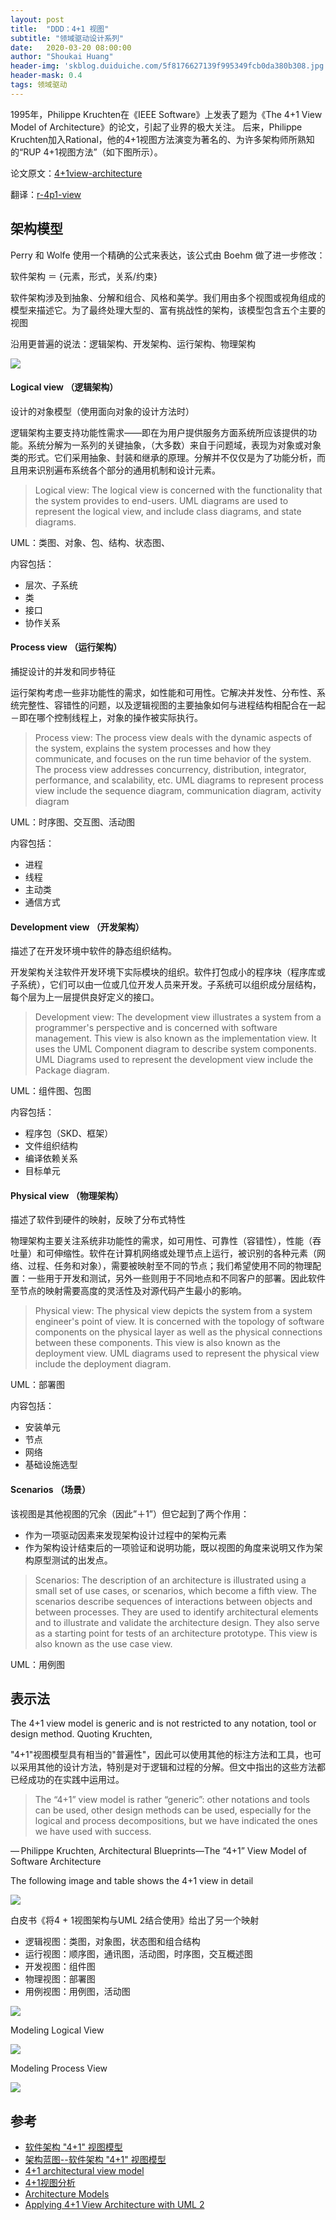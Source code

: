 ```yaml
---
layout: post
title:  "DDD：4+1 视图"
subtitle: "领域驱动设计系列"
date:   2020-03-20 08:00:00
author: "Shoukai Huang"
header-img: 'skblog.duiduiche.com/5f8176627139f995349fcb0da380b308.jpg'
header-mask: 0.4
tags: 领域驱动
---
```



1995年，Philippe Kruchten在《IEEE Software》上发表了题为《The 4+1 View Model of Architecture》的论文，引起了业界的极大关注。
后来，Philippe Kruchten加入Rational，他的4+1视图方法演变为著名的、为许多架构师所熟知的“RUP 4+1视图方法”（如下图所示）。

论文原文：[4+1view-architecture](http://www.cs.ubc.ca/~gregor/teaching/papers/4+1view-architecture.pdf)

翻译：[r-4p1-view](http://www.ibm.com/developerworks/cn/rational/r-4p1-view/)

## 架构模型

Perry 和 Wolfe 使用一个精确的公式来表达，该公式由 Boehm 做了进一步修改：

软件架构 ＝ {元素，形式，关系/约束}

软件架构涉及到抽象、分解和组合、风格和美学。我们用由多个视图或视角组成的模型来描述它。为了最终处理大型的、富有挑战性的架构，该模型包含五个主要的视图

沿用更普遍的说法：逻辑架构、开发架构、运行架构、物理架构

![](http://skblog.duiduiche.com/8fa65a41c9ae4c8f4a364e471fd68caa.jpg)

#### Logical view （逻辑架构）

设计的对象模型（使用面向对象的设计方法时）

逻辑架构主要支持功能性需求――即在为用户提供服务方面系统所应该提供的功能。系统分解为一系列的关键抽象，（大多数）来自于问题域，表现为对象或对象类的形式。它们采用抽象、封装和继承的原理。分解并不仅仅是为了功能分析，而且用来识别遍布系统各个部分的通用机制和设计元素。

> Logical view: The logical view is concerned with the functionality that the system provides to end-users. UML diagrams are used to represent the logical view, and include class diagrams, and state diagrams.

UML：类图、对象、包、结构、状态图、

内容包括：

* 层次、子系统
* 类
* 接口
* 协作关系

#### Process view （运行架构）

捕捉设计的并发和同步特征

运行架构考虑一些非功能性的需求，如性能和可用性。它解决并发性、分布性、系统完整性、容错性的问题，以及逻辑视图的主要抽象如何与进程结构相配合在一起－即在哪个控制线程上，对象的操作被实际执行。

> Process view: The process view deals with the dynamic aspects of the system, explains the system processes and how they communicate, and focuses on the run time behavior of the system. The process view addresses concurrency, distribution, integrator, performance, and scalability, etc. UML diagrams to represent process view include the sequence diagram, communication diagram, activity diagram

UML：时序图、交互图、活动图

内容包括：

* 进程
* 线程
* 主动类
* 通信方式


#### Development view （开发架构）

描述了在开发环境中软件的静态组织结构。

开发架构关注软件开发环境下实际模块的组织。软件打包成小的程序块（程序库或子系统），它们可以由一位或几位开发人员来开发。子系统可以组织成分层结构，每个层为上一层提供良好定义的接口。

>Development view: The development view illustrates a system from a programmer's perspective and is concerned with software management. This view is also known as the implementation view. It uses the UML Component diagram to describe system components. UML Diagrams used to represent the development view include the Package diagram.

UML：组件图、包图

内容包括：

* 程序包（SKD、框架）
* 文件组织结构
* 编译依赖关系
* 目标单元

#### Physical view （物理架构）

描述了软件到硬件的映射，反映了分布式特性

物理架构主要关注系统非功能性的需求，如可用性、可靠性（容错性），性能（吞吐量）和可伸缩性。软件在计算机网络或处理节点上运行，被识别的各种元素（网络、过程、任务和对象），需要被映射至不同的节点；我们希望使用不同的物理配置：一些用于开发和测试，另外一些则用于不同地点和不同客户的部署。因此软件至节点的映射需要高度的灵活性及对源代码产生最小的影响。

>Physical view: The physical view depicts the system from a system engineer's point of view. It is concerned with the topology of software components on the physical layer as well as the physical connections between these components. This view is also known as the deployment view. UML diagrams used to represent the physical view include the deployment diagram.

UML：部署图

内容包括：

* 安装单元
* 节点
* 网络
* 基础设施选型

#### Scenarios （场景）

该视图是其他视图的冗余（因此”＋1”）但它起到了两个作用：

* 作为一项驱动因素来发现架构设计过程中的架构元素
* 作为架构设计结束后的一项验证和说明功能，既以视图的角度来说明又作为架构原型测试的出发点。

>Scenarios: The description of an architecture is illustrated using a small set of use cases, or scenarios, which become a fifth view. The scenarios describe sequences of interactions between objects and between processes. They are used to identify architectural elements and to illustrate and validate the architecture design. They also serve as a starting point for tests of an architecture prototype. This view is also known as the use case view.

UML：用例图

## 表示法

The 4+1 view model is generic and is not restricted to any notation, tool or design method. Quoting Kruchten,

"4+1"视图模型具有相当的"普遍性"，因此可以使用其他的标注方法和工具，也可以采用其他的设计方法，特别是对于逻辑和过程的分解。但文中指出的这些方法都已经成功的在实践中运用过。

> The “4+1” view model is rather “generic”: other notations and tools can be used, other design methods can be used, especially for the logical and process decompositions, but we have indicated the ones we have used with success.

— Philippe Kruchten, Architectural Blueprints—The “4+1” View Model of Software Architecture

 The following image and table shows the 4+1 view in detail
 
 ![](http://skblog.duiduiche.com/6d547750a233df60f28d80b8da4e7a75.jpg)

白皮书《将4 + 1视图架构与UML 2结合使用》给出了另一个映射

* 逻辑视图：类图，对象图，状态图和组合结构
* 运行视图：顺序图，通讯图，活动图，时序图，交互概述图
* 开发视图：组件图
* 物理视图：部署图
* 用例视图：用例图，活动图

 
![](http://skblog.duiduiche.com/35b76a8ea506b1b3849f965f0c4876e0.jpg)

Modeling Logical View
 
![](http://skblog.duiduiche.com/90212148317b3b7b2b247fd450af0db4.jpg)

Modeling Process View

![](http://skblog.duiduiche.com/1be6e80d499ac8c16b9ed861e7f1bea0.jpg)

 

## 参考

* [软件架构 "4+1" 视图模型](https://www.cnblogs.com/youxin/p/3514606.html)
* [架构蓝图--软件架构 "4+1" 视图模型](https://www.ibm.com/developerworks/cn/rational/r-4p1-view/)
* [4+1 architectural view model](https://en.wikipedia.org/wiki/4%2B1_architectural_view_model)
* [4+1视图分析](http://hongyitong.github.io/2017/02/17/4+1%E8%A7%86%E5%9B%BE%E5%88%86%E6%9E%90/)
* [Architecture Models](https://www.tutorialspoint.com/software_architecture_design/architecture_models.htm)
* [Applying 4+1 View Architecture with UML 2](https://sparxsystems.com/downloads/whitepapers/FCGSS_US_WP_Applying_4+1_w_UML2.pdf)






